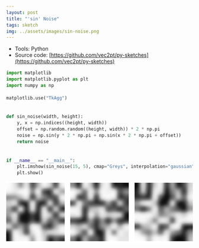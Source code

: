 ```yaml
---
layout: post
title: "'sin' Noise"
tags: sketch
img: ../assets/images/sin-noise.png
---
```


- Tools: Python
- Source code: [https://github.com/vec2pt/py-sketches](https://github.com/vec2pt/py-sketches)

```python
import matplotlib
import matplotlib.pyplot as plt
import numpy as np

matplotlib.use("TkAgg")


def sin_noise(width, height):
    y, x = np.indices((height, width))
    offset = np.random.random((height, width)) * 2 * np.pi
    noise = np.sin(y * 2 * np.pi + np.sin(x * 2 * np.pi + offset))
    return noise


if __name__ == "__main__":
    plt.imshow(sin_noise(15, 5), cmap="Greys", interpolation="gaussian")
    plt.show()
```

![sin-noise1.png](../assets/images/sin-noise1.png)
